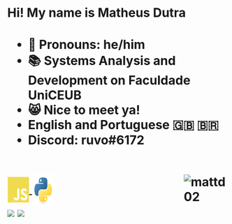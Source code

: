 <h1>Hi! My name is Matheus Dutra<h1>

- 🌟 Pronouns: he/him
- 📚 Systems Analysis and Development on Faculdade UniCEUB
- 😸 Nice to meet ya!
- English and Portuguese 🇬🇧 🇧🇷
- Discord: ruvo#6172 

 <div>
  <a href="https://github.com/mattd02">
  
<div style="display: inline_block"><br>
  <img align="center" alt="matt-Js" height="60" width="50" src="https://raw.githubusercontent.com/devicons/devicon/master/icons/javascript/javascript-plain.svg">
  <img align="center" alt="matt-Python" height="70" width="50" src="https://raw.githubusercontent.com/devicons/devicon/master/icons/python/python-original.svg">
  <img align="right" alt="mattd02" height="100" width="100" src="https://pa1.narvii.com/7048/4fd9df5f38e237854a9c2c5f105f8905c796ea23r1-320-320_hq.gif">
</div>
<div> 
  <a href = "mailto:matheustd2002@gmail.com"><img src="https://img.shields.io/badge/-Gmail-%23333?style=for-the-badge&logo=gmail&logoColor=white" target="_blank"></a>
  <a href="https://www.linkedin.com/in/mattd2002/" target="_blank"><img src="https://img.shields.io/badge/-LinkedIn-%230077B5?style=for-the-badge&logo=linkedin&logoColor=white" target="_blank"></a>

 

